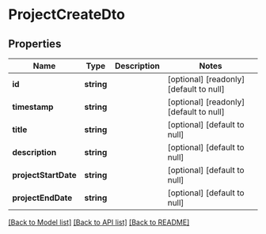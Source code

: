 # ProjectCreateDto

## Properties
Name | Type | Description | Notes
------------ | ------------- | ------------- | -------------
**id** | **string** |  | [optional] [readonly] [default to null]
**timestamp** | **string** |  | [optional] [readonly] [default to null]
**title** | **string** |  | [optional] [default to null]
**description** | **string** |  | [optional] [default to null]
**projectStartDate** | **string** |  | [optional] [default to null]
**projectEndDate** | **string** |  | [optional] [default to null]

[[Back to Model list]](../README.md#documentation-for-models) [[Back to API list]](../README.md#documentation-for-api-endpoints) [[Back to README]](../README.md)


